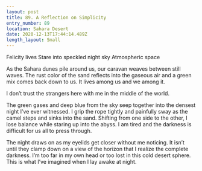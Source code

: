 ```yaml
---
layout: post
title: 89. A Reflection on Simplicity
entry_number: 89
location: Sahara Desert
date: 2020-12-13T17:44:14.489Z
length_layout: Small
---
```

Felicity lives
Stare into speckled night sky
Atmospheric space 

As the Sahara dunes pile around us, our caravan weaves between still waves. The rust color of the sand reflects into the gaseous air and a green mix comes back down to us. It lives among us and we among it.

I don’t trust the strangers here with me in the middle of the world. 

The green gases and deep blue from the sky seep together into the densest night I’ve ever witnessed. I grip the rope tightly and painfully sway as the camel steps and sinks into the sand. Shifting from one side to the other, I lose balance while staring up into the abyss. I am tired and the darkness is difficult for us all to press through.

The night draws on as my eyelids get closer without me noticing. It isn’t until they clamp down on a view of the horizon that I realize the complete darkness. I’m too far in my own head or too lost in this cold desert sphere. This is what I’ve imagined when I lay awake at night.